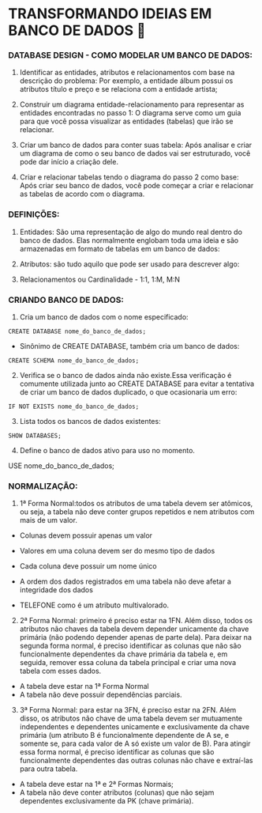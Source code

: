 # TRANSFORMANDO IDEIAS EM BANCO DE DADOS 🥇

### DATABASE DESIGN - COMO MODELAR UM BANCO DE DADOS:

1. Identificar as entidades, atributos e relacionamentos com base na descrição do problema: Por exemplo, a entidade álbum possui os atributos título e preço e se relaciona com a entidade artista;

2. Construir um diagrama entidade-relacionamento para representar as entidades encontradas no passo 1: O diagrama serve como um guia para que você possa visualizar as entidades (tabelas) que irão se relacionar.

3. Criar um banco de dados para conter suas tabela: Após analisar e criar um diagrama de como o seu banco de dados vai ser estruturado, você pode dar início a criação dele.

4. Criar e relacionar tabelas tendo o diagrama do passo 2 como base: Após criar seu banco de dados, você pode começar a criar e relacionar as tabelas de acordo com o diagrama.

### DEFINIÇÕES:

1. Entidades: São uma representação de algo do mundo real dentro do banco de dados. Elas normalmente englobam toda uma ideia e são armazenadas em formato de tabelas em um banco de dados:

2. Atributos: são tudo aquilo que pode ser usado para descrever algo:

3. Relacionamentos ou Cardinalidade - 1:1, 1:M, M:N

### CRIANDO BANCO DE DADOS:

1. Cria um banco de dados com o nome especificado:
```
CREATE DATABASE nome_do_banco_de_dados;
```
- Sinônimo de CREATE DATABASE, também cria um banco de dados:
```
CREATE SCHEMA nome_do_banco_de_dados;
```

2. Verifica se o banco de dados ainda não existe.Essa verificação é comumente utilizada junto ao CREATE DATABASE para evitar a tentativa de criar um banco de dados duplicado, o que ocasionaria um erro:
```
IF NOT EXISTS nome_do_banco_de_dados;
```

3. Lista todos os bancos de dados existentes:
```
SHOW DATABASES;
```
4. Define o banco de dados ativo para uso no momento.

USE nome_do_banco_de_dados;

### NORMALIZAÇÃO:

1. 1ª Forma Normal:todos os atributos de uma tabela devem ser atômicos, ou seja, a tabela não deve conter grupos repetidos e nem atributos com mais de um valor.

- Colunas devem possuir apenas um valor
- Valores em uma coluna devem ser do mesmo tipo de dados
- Cada coluna deve possuir um nome único
- A ordem dos dados registrados em uma tabela não deve afetar a integridade dos dados

- TELEFONE como é um atributo multivalorado.

 2. 2ª Forma Normal: primeiro é preciso estar na 1FN. Além disso, todos os atributos não chaves da tabela devem depender unicamente da chave primária (não podendo depender apenas de parte dela). Para deixar na segunda forma normal, é preciso identificar as colunas que não são funcionalmente dependentes da chave primária da tabela e, em seguida, remover essa coluna da tabela principal e criar uma nova tabela com esses dados. 
 
- A tabela deve estar na 1ª Forma Normal
- A tabela não deve possuir dependências parciais.
 
3. 3ª Forma Normal: para estar na 3FN, é preciso estar na 2FN. Além disso, os atributos não chave de uma tabela devem ser mutuamente independentes e dependentes unicamente e exclusivamente da chave primária (um atributo B é funcionalmente dependente de A se, e somente se, para cada valor de A só existe um valor de B). Para atingir essa forma normal, é preciso identificar as colunas que são funcionalmente dependentes das outras colunas não chave e extraí-las para outra tabela. 

- A tabela deve estar na 1ª e 2ª Formas Normais;
- A tabela não deve conter atributos (colunas) que não sejam dependentes exclusivamente da PK (chave primária).

